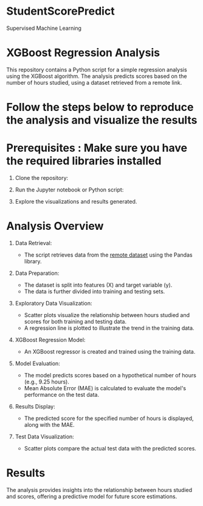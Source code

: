 # StudentScorePredict
Supervised Machine Learning

# XGBoost Regression Analysis

This repository contains a Python script for a simple regression analysis using the XGBoost algorithm. The analysis predicts scores based on the number of hours studied, using a dataset retrieved from a remote link.



# Follow the steps below to reproduce the analysis and visualize the results #

# Prerequisites : Make sure you have the required libraries installed #


1. Clone the repository:



2. Run the Jupyter notebook or Python script:



3. Explore the visualizations and results generated.

# Analysis Overview #

1. Data Retrieval:
   - The script retrieves data from the [remote dataset](http://bit.ly/w-data) using the Pandas library.

2. Data Preparation:
   - The dataset is split into features (X) and target variable (y).
   - The data is further divided into training and testing sets.

3. Exploratory Data Visualization:
   - Scatter plots visualize the relationship between hours studied and scores for both training and testing data.
   - A regression line is plotted to illustrate the trend in the training data.

4. XGBoost Regression Model:
   - An XGBoost regressor is created and trained using the training data.

5. Model Evaluation:
   - The model predicts scores based on a hypothetical number of hours (e.g., 9.25 hours).
   - Mean Absolute Error (MAE) is calculated to evaluate the model's performance on the test data.

6. Results Display:
   - The predicted score for the specified number of hours is displayed, along with the MAE.

7. Test Data Visualization:
   - Scatter plots compare the actual test data with the predicted scores.

# Results #

The analysis provides insights into the relationship between hours studied and scores, offering a predictive model for future score estimations.

